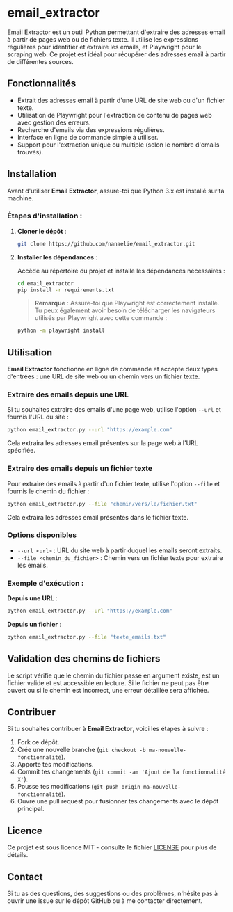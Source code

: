 # email_extractor
Email Extractor est un outil Python permettant d'extraire des adresses email à partir de pages web ou de fichiers texte. Il utilise les expressions régulières pour identifier et extraire les emails, et Playwright pour le scraping web. Ce projet est idéal pour récupérer des adresses email à partir de différentes sources.

## Fonctionnalités

- Extrait des adresses email à partir d'une URL de site web ou d'un fichier texte.
- Utilisation de Playwright pour l'extraction de contenu de pages web avec gestion des erreurs.
- Recherche d'emails via des expressions régulières.
- Interface en ligne de commande simple à utiliser.
- Support pour l'extraction unique ou multiple (selon le nombre d'emails trouvés).

## Installation

Avant d'utiliser **Email Extractor**, assure-toi que Python 3.x est installé sur ta machine.

### Étapes d'installation :

1. **Cloner le dépôt** :

   ```bash
   git clone https://github.com/nanaelie/email_extractor.git
   ```

2. **Installer les dépendances** :

   Accède au répertoire du projet et installe les dépendances nécessaires :

   ```bash
   cd email_extractor
   pip install -r requirements.txt
   ```

   > **Remarque** : Assure-toi que Playwright est correctement installé. Tu peux également avoir besoin de télécharger les navigateurs utilisés par Playwright avec cette commande :
   ```bash
   python -m playwright install
   ```

## Utilisation

**Email Extractor** fonctionne en ligne de commande et accepte deux types d'entrées : une URL de site web ou un chemin vers un fichier texte.

### Extraire des emails depuis une URL

Si tu souhaites extraire des emails d'une page web, utilise l'option `--url` et fournis l'URL du site :

```bash
python email_extractor.py --url "https://example.com"
```

Cela extraira les adresses email présentes sur la page web à l'URL spécifiée.

### Extraire des emails depuis un fichier texte

Pour extraire des emails à partir d'un fichier texte, utilise l'option `--file` et fournis le chemin du fichier :

```bash
python email_extractor.py --file "chemin/vers/le/fichier.txt"
```

Cela extraira les adresses email présentes dans le fichier texte.

### Options disponibles

- `--url <url>` : URL du site web à partir duquel les emails seront extraits.
- `--file <chemin_du_fichier>` : Chemin vers un fichier texte pour extraire les emails.

### Exemple d'exécution :

**Depuis une URL** :
```bash
python email_extractor.py --url "https://example.com"
```

**Depuis un fichier** :
```bash
python email_extractor.py --file "texte_emails.txt"
```

## Validation des chemins de fichiers

Le script vérifie que le chemin du fichier passé en argument existe, est un fichier valide et est accessible en lecture. Si le fichier ne peut pas être ouvert ou si le chemin est incorrect, une erreur détaillée sera affichée.

## Contribuer

Si tu souhaites contribuer à **Email Extractor**, voici les étapes à suivre :

1. Fork ce dépôt.
2. Crée une nouvelle branche (`git checkout -b ma-nouvelle-fonctionnalité`).
3. Apporte tes modifications.
4. Commit tes changements (`git commit -am 'Ajout de la fonctionnalité X'`).
5. Pousse tes modifications (`git push origin ma-nouvelle-fonctionnalité`).
6. Ouvre une pull request pour fusionner tes changements avec le dépôt principal.

## Licence

Ce projet est sous licence MIT - consulte le fichier [LICENSE](LICENSE) pour plus de détails.

## Contact

Si tu as des questions, des suggestions ou des problèmes, n'hésite pas à ouvrir une issue sur le dépôt GitHub ou à me contacter directement.
